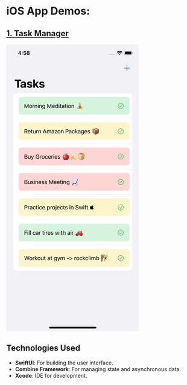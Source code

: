 # iOS App Demos: 

## [1. Task Manager](https://github.com/sahildadhwal/iOSTaskManagerApp/tree/main/TaskManager)


![Task Manager Demo](/demo/TaskManagerAppDemo.gif)

## Technologies Used

- **SwiftUI**: For building the user interface.
- **Combine Framework**: For managing state and asynchronous data.
- **Xcode**: IDE for development.
